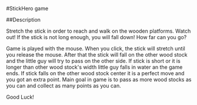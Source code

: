 #StickHero game

##Description

Stretch the stick in order to reach and walk on the wooden platforms. Watch out! If the stick is not long enough, you will fall down!
How far can you go?

Game is played with the mouse. When you click, the stick will stretch until you release the mouse. After that the stick will fall on the other wood stock and the little guy will try to pass on the other side. If stick is short or it is longer than other wood stock's width little guy falls in water an the game ends. If stick falls on the other wood stock center it is a perfect move and you got an extra point. Main goal in game is to pass as more wood stocks as you can and collect as many points as you can.

Good Luck!